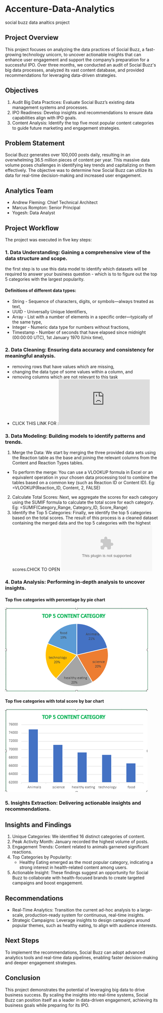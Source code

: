 # Accenture-Data-Analytics
social buzz data analtics project
## Project Overview  
This project focuses on analyzing the data practices of Social Buzz, a fast-growing technology unicorn, to uncover actionable insights that can enhance user engagement and support the company’s preparation for a successful IPO. Over three months, we conducted an audit of Social Buzz's big data processes, analyzed its vast content database, and provided recommendations for leveraging data-driven strategies.  

## Objectives  
1. Audit Big Data Practices: Evaluate Social Buzz’s existing data management systems and processes.  
2. IPO Readiness: Develop insights and recommendations to ensure data capabilities align with IPO goals.  
3. Content Analysis: Identify the top five most popular content categories to guide future marketing and engagement strategies.  

## Problem Statement  
Social Buzz generates over 100,000 posts daily, resulting in an overwhelming 36.5 million pieces of content per year. This massive data volume poses challenges in identifying key trends and capitalizing on them effectively. The objective was to determine how Social Buzz can utilize its data for real-time decision-making and increased user engagement.  

## Analytics Team  
- Andrew Fleming: Chief Technical Architect  
- Marcus Rompton: Senior Principal  
- Yogesh: Data Analyst  

## Project Workflow  
The project was executed in five key steps:  
### 1. Data Understanding: Gaining a comprehensive view of the data structure and scope.
the first step is to use this data model to identify which datasets will be required to answer your business question - which is to to figure out the top 5 categories with the largest popularity.
#### Definitions of different data types:

- String - Sequence of characters, digits, or symbols—always treated as text,
- UUID - Universally Unique Identifiers,
- Array - List with a number of elements in a specific order—typically of the same type,
- Integer - Numeric data type for numbers without fractions,
- Timestamp - Number of seconds that have elapsed since midnight (00:00:00 UTC), 1st January 1970 (Unix time),
### 2. Data Cleaning: Ensuring data accuracy and consistency for meaningful analysis.
- removing rows that have values which are missing,
- changing the data type of some values within a column, and
- removing columns which are not relevant to this task
- CLICK THIS LINK FOR :![DATA MODEL.PDF](https://github.com/yogeshwaran03/Accenture-Data-Analytics/blob/4b92f1a3ebe215d6878f8c72c93ab0d912a940d6/Data%20model/Data%20model.pdf)
### 3. Data Modeling: Building models to identify patterns and trends.
1. Merge the Data: We start by merging the three provided data sets using the Reaction table as the base and joining the relevant columns from the Content and Reaction Types tables.
-  To perform the merge:
   You can use a VLOOKUP formula in Excel or an equivalent operation in your chosen data processing tool to combine the tables based on a common key (such as Reaction ID or Content ID). Eg: =VLOOKUP(Reaction_ID, Content, 2, FALSE)
2. Calculate Total Scores: Next, we aggregate the scores for each category using the SUMIF formula to calculate the total score for each category. Eg: =SUMIF(Category_Range, Category_ID, Score_Range) 
3. Identify the Top 5 Categories: Finally, we identify the top 5 categories based on the total scores.
The result of this process is a cleaned dataset containing the merged data and the top 5 categories with the highest scores.CHICK TO OPEN ![CLEANED DATASETE](https://github.com/yogeshwaran03/Accenture-Data-Analytics/blob/ff962b0b93e8417394da2593589dfb1203ee8182/dataset/Reactions1(TOP%205%20CATEGORY%20)%20(1).csv)
### 4. Data Analysis: Performing in-depth analysis to uncover insights.
   #### Top five categories with percentage by pie chart                                                              
   ![pie chart](https://github.com/yogeshwaran03/Accenture-Data-Analytics/blob/08a6f1f4af7a5302ce4dd248e35e5f1f1233c459/presentation/CaptureSS.PNG)
   #### Top five categories with total score by bar chart
   ![bar chart](https://github.com/yogeshwaran03/Accenture-Data-Analytics/blob/1463c6ccb87630a91d20f9da9a4aba7be6014197/presentation/11.PNG)
### 5. Insights Extraction: Delivering actionable insights and recommendations.  

## Insights and Findings  
1. Unique Categories: We identified 16 distinct categories of content.  
2. Peak Activity Month: January recorded the highest volume of posts.  
3. Engagement Trends: Content related to animals garnered significant reactions.  
4. Top Categories by Popularity:  
   - Healthy Eating emerged as the most popular category, indicating a strong interest in health-related content among users.  
5. Actionable Insight: These findings suggest an opportunity for Social Buzz to collaborate with health-focused brands to create targeted campaigns and boost engagement.  

## Recommendations  
- Real-Time Analytics: Transition the current ad-hoc analysis to a large-scale, production-ready system for continuous, real-time insights.  
- Strategic Campaigns: Leverage insights to design campaigns around popular themes, such as healthy eating, to align with audience interests.  

## Next Steps  
To implement the recommendations, Social Buzz can adopt advanced analytics tools and real-time data pipelines, enabling faster decision-making and deeper engagement strategies.  

## Conclusion  
This project demonstrates the potential of leveraging big data to drive business success. By scaling the insights into real-time systems, Social Buzz can position itself as a leader in data-driven engagement, achieving its business goals while preparing for its IPO.  
